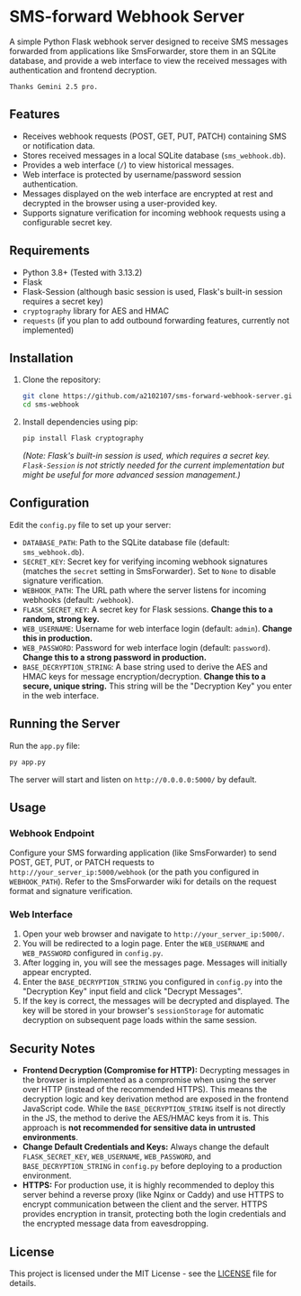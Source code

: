 # SMS-forward Webhook Server

A simple Python Flask webhook server designed to receive SMS messages forwarded from applications like SmsForwarder, store them in an SQLite database, and provide a web interface to view the received messages with authentication and frontend decryption.

`Thanks Gemini 2.5 pro.`

## Features

*   Receives webhook requests (POST, GET, PUT, PATCH) containing SMS or notification data.
*   Stores received messages in a local SQLite database (`sms_webhook.db`).
*   Provides a web interface (`/`) to view historical messages.
*   Web interface is protected by username/password session authentication.
*   Messages displayed on the web interface are encrypted at rest and decrypted in the browser using a user-provided key.
*   Supports signature verification for incoming webhook requests using a configurable secret key.

## Requirements

*   Python 3.8+ (Tested with 3.13.2)
*   Flask
*   Flask-Session (although basic session is used, Flask's built-in session requires a secret key)
*   `cryptography` library for AES and HMAC
*   `requests` (if you plan to add outbound forwarding features, currently not implemented)

## Installation

1.  Clone the repository:
    ```bash
    git clone https://github.com/a2102107/sms-forward-webhook-server.git
    cd sms-webhook
    ```
2.  Install dependencies using pip:
    ```bash
    pip install Flask cryptography
    ```
    *(Note: Flask's built-in session is used, which requires a secret key. `Flask-Session` is not strictly needed for the current implementation but might be useful for more advanced session management.)*

## Configuration

Edit the `config.py` file to set up your server:

*   `DATABASE_PATH`: Path to the SQLite database file (default: `sms_webhook.db`).
*   `SECRET_KEY`: Secret key for verifying incoming webhook signatures (matches the `secret` setting in SmsForwarder). Set to `None` to disable signature verification.
*   `WEBHOOK_PATH`: The URL path where the server listens for incoming webhooks (default: `/webhook`).
*   `FLASK_SECRET_KEY`: A secret key for Flask sessions. **Change this to a random, strong key.**
*   `WEB_USERNAME`: Username for web interface login (default: `admin`). **Change this in production.**
*   `WEB_PASSWORD`: Password for web interface login (default: `password`). **Change this to a strong password in production.**
*   `BASE_DECRYPTION_STRING`: A base string used to derive the AES and HMAC keys for message encryption/decryption. **Change this to a secure, unique string.** This string will be the "Decryption Key" you enter in the web interface.

## Running the Server

Run the `app.py` file:

```bash
py app.py
```

The server will start and listen on `http://0.0.0.0:5000/` by default.

## Usage

### Webhook Endpoint

Configure your SMS forwarding application (like SmsForwarder) to send POST, GET, PUT, or PATCH requests to `http://your_server_ip:5000/webhook` (or the path you configured in `WEBHOOK_PATH`). Refer to the SmsForwarder wiki for details on the request format and signature verification.

### Web Interface

1.  Open your web browser and navigate to `http://your_server_ip:5000/`.
2.  You will be redirected to a login page. Enter the `WEB_USERNAME` and `WEB_PASSWORD` configured in `config.py`.
3.  After logging in, you will see the messages page. Messages will initially appear encrypted.
4.  Enter the `BASE_DECRYPTION_STRING` you configured in `config.py` into the "Decryption Key" input field and click "Decrypt Messages".
5.  If the key is correct, the messages will be decrypted and displayed. The key will be stored in your browser's `sessionStorage` for automatic decryption on subsequent page loads within the same session.

## Security Notes

*   **Frontend Decryption (Compromise for HTTP):** Decrypting messages in the browser is implemented as a compromise when using the server over HTTP (instead of the recommended HTTPS). This means the decryption logic and key derivation method are exposed in the frontend JavaScript code. While the `BASE_DECRYPTION_STRING` itself is not directly in the JS, the method to derive the AES/HMAC keys from it is. This approach is **not recommended for sensitive data in untrusted environments**.
*   **Change Default Credentials and Keys:** Always change the default `FLASK_SECRET_KEY`, `WEB_USERNAME`, `WEB_PASSWORD`, and `BASE_DECRYPTION_STRING` in `config.py` before deploying to a production environment.
*   **HTTPS:** For production use, it is highly recommended to deploy this server behind a reverse proxy (like Nginx or Caddy) and use HTTPS to encrypt communication between the client and the server. HTTPS provides encryption in transit, protecting both the login credentials and the encrypted message data from eavesdropping.

## License

This project is licensed under the MIT License - see the [LICENSE](LICENSE) file for details.
